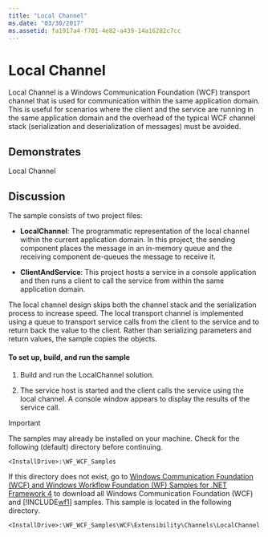 ```yaml
---
title: "Local Channel"
ms.date: "03/30/2017"
ms.assetid: fa1917a4-f701-4e82-a439-14a16282c7cc
---
```

# Local Channel
Local Channel is a Windows Communication Foundation (WCF) transport channel that is used for communication within the same application domain. This is useful for scenarios where the client and the service are running in the same application domain and the overhead of the typical WCF channel stack (serialization and deserialization of messages) must be avoided.  
  
## Demonstrates  
 Local Channel  
  
## Discussion  
 The sample consists of two project files:  
  
- **LocalChannel**: The programmatic representation of the local channel within the current application domain. In this project, the sending component places the message in an in-memory queue and the receiving component de-queues the message to receive it.  
  
- **ClientAndService**: This project hosts a service in a console application and then runs a client to call the service from within the same application domain.  
  
 The local channel design skips both the channel stack and the serialization process to increase speed. The local transport channel is implemented using a queue to transport service calls from the client to the service and to return back the value to the client. Rather than serializing parameters and return values, the sample copies the objects.  
  
#### To set up, build, and run the sample  
  
1. Build and run the LocalChannel solution.  
  
2. The service host is started and the client calls the service using the local channel. A console window appears to display the results of the service call.  
  
> [!IMPORTANT]
> The samples may already be installed on your machine. Check for the following (default) directory before continuing.  
>   
> `<InstallDrive>:\WF_WCF_Samples`  
>   
> If this directory does not exist, go to [Windows Communication Foundation (WCF) and Windows Workflow Foundation (WF) Samples for .NET Framework 4](https://go.microsoft.com/fwlink/?LinkId=150780) to download all Windows Communication Foundation (WCF) and [!INCLUDE[wf1](../../../../includes/wf1-md.md)] samples. This sample is located in the following directory.  
>   
> `<InstallDrive>:\WF_WCF_Samples\WCF\Extensibility\Channels\LocalChannel`
